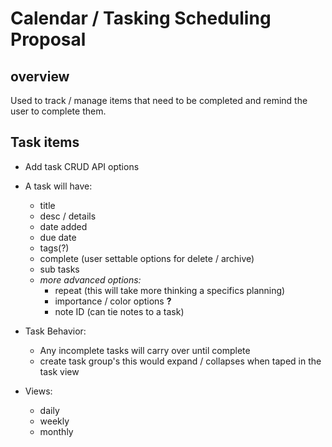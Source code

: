 # Calendar / Tasking Scheduling Proposal

## overview

Used to track / manage items that need to be completed and remind the user to complete them.

## Task items

- Add task CRUD API options
- A task will have:
    - title
    - desc / details
    - date added
    - due date
    - tags(?)
    - complete (user settable options for delete / archive)
    - sub tasks
    - _more advanced options:_
        - repeat (this will take more thinking a specifics planning)
        - importance / color options **?**
        - note ID (can tie notes to a task)

- Task Behavior:
    - Any incomplete tasks will carry over until complete
    - create task group's this would expand / collapses when taped in the task view

- Views:
    - daily
    - weekly
    - monthly 

